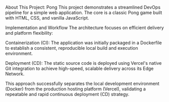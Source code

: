 About This Project: Pong
This project demonstrates a streamlined DevOps pipeline for a simple web application. The core is a classic Pong game built with HTML, CSS, and vanilla JavaScript.

Implementation and Workflow
The architecture focuses on efficient delivery and platform flexibility:

Containerization (CI): The application was initially packaged in a Dockerfile to establish a consistent, reproducible local build and execution environment.

Deployment (CD): The static source code is deployed using Vercel's native Git integration to achieve high-speed, scalable delivery across its Edge Network.

This approach successfully separates the local development environment (Docker) from the production hosting platform (Vercel), validating a repeatable and rapid continuous deployment (CD) strategy.
